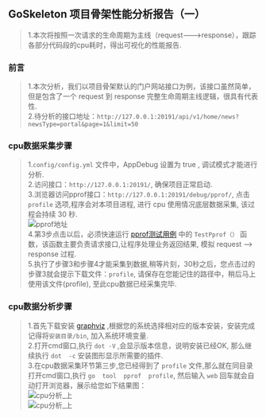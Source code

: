 ##    GoSkeleton 项目骨架性能分析报告（一） 
> 1.本次将按照一次请求的生命周期为主线（request--->response），跟踪各部分代码段的cpu耗时，得出可视化的性能报告.    

###  前言     
>   1.本次分析，我们以项目骨架默认的门户网站接口为例，该接口虽然简单，但是包含了一个 request 到  response 完整生命周期主线逻辑，很具有代表性.  
>   2.待分析的接口地址：`http://127.0.0.1:20191/api/v1/home/news?newsType=portal&page=1&limit=50`

###  cpu数据采集步骤  
>   1.`config/config.yml` 文件中，AppDebug 设置为  true , 调试模式才能进行分析.    
>   2.访问接口：`http://127.0.0.1:20191/`, 确保项目正常启动.  
>   3.浏览器访问pprof接口：`http://127.0.0.1:20191/debug/pprof/`, 点击 `profile` 选项,程序会对本项目进程, 进行 cpu 使用情况底层数据采集, 该过程会持续 30 秒.     
![pprof地址](http://139.196.101.31:2080/images/pprof_menue.jpg)   
>   4.第3步点击以后，必须快速运行 [pprof测试用例](../test/http_client_test.go) 中的 `TestPprof（）` 函数，该函数主要负责请求接口,让程序处理业务返回结果, 模拟 request --> response 过程.    
>   5.执行了步骤3和步骤4才能采集到数据,稍等片刻，30秒之后，您点击过的步骤3就会提示下载文件：`profile`, 请保存在您能记住的路径中，稍后马上使用该文件(profile), 至此cpu数据已经采集完毕.         

###  cpu数据分析步骤   
>  1.首先下载安装 [graphviz](https://www.graphviz.org/download/) ,根据您的系统选择相对应的版本安装，安装完成记得将`安装目录/bin`, 加入系统环境变量.  
>  2.打开cmd窗口,执行 `dot -V` ,会显示版本信息，说明安装已经OK, 那么继续执行 `dot  -c` 安装图形显示所需要的插件.   
>  3.在cpu数据采集环节第三步,您已经得到了 `profile` 文件,那么就在同目录打开cmd窗口,执行 `go  tool  pprof  profile`, 然后输入 `web` 回车就会自动打开浏览器，展示给您如下结果图：  
![cpu分析_上](http://139.196.101.31:2080/images/pprof_cmd.jpg)    
![cpu分析_上](http://139.196.101.31:2080/images/analysis1.png)  

